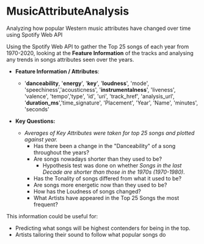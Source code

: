 # MusicAttributeAnalysis
Analyzing how popular Western music attributes have changed over time using Spotify Web API

Using the Spotify Web API to gather the Top 25 songs of each year from 1970-2020, looking at the **Feature Information** of the tracks and analysing any trends in songs attributes seen over the years. 

- **Feature Information / Attributes**:
    - '**danceability**, '**energy**', '**key**', '**loudness**', 'mode', 'speechiness','acousticness', '**instrumentalness**', 'liveness', 'valence', 'tempo','type', 'id', 'uri', 'track_href', 'analysis_url', '**duration_ms**','time_signature', 'Placement', 'Year', 'Name', 'minutes', 'seconds'



- **Key Questions:**
    - *Averages of Key Attributes were taken for top 25 songs and plotted against year.*
        - Has there been a change in the "Danceability" of a song throughout the years?
        - Are songs nowadays shorter than they used to be?
            - Hypothesis test was done on whether *Songs in the last Decade are shorter than those in the 1970s (1970-1980)*. 
        - Has the Tonality of songs differed from what it used to be?
        - Are songs more energetic now than they used to be?
        - How has the Loudness of songs changed?
        - What Artists have appeared in the Top 25 Songs the most frequent?


This information could be useful for:
- Predicting what songs will be highest contenders for being in the top. 
- Artists tailoring their sound to follow what popular songs do
